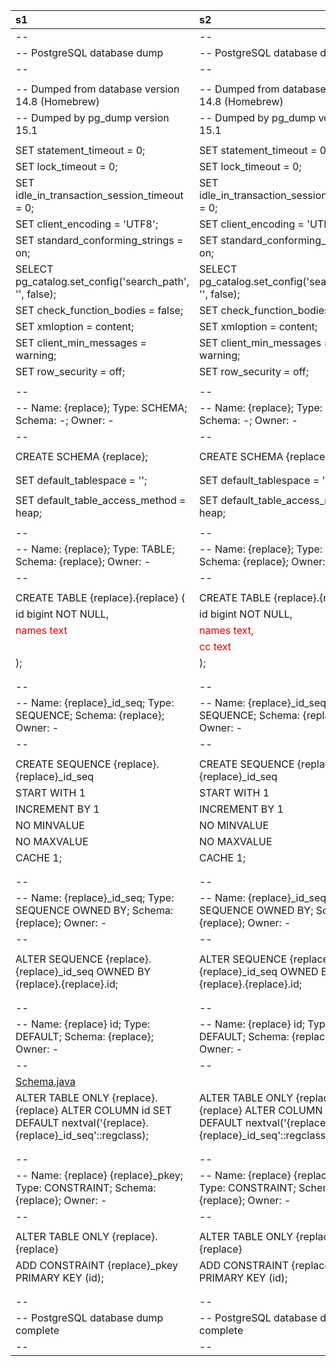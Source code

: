 | s1                                                                                                                | s2                                                                                                                |
|:------------------------------------------------------------------------------------------------------------------|:------------------------------------------------------------------------------------------------------------------|
| --                                                                                                                | --                                                                                                                |
| -- PostgreSQL database dump                                                                                       | -- PostgreSQL database dump                                                                                       |
| --                                                                                                                | --                                                                                                                |
|                                                                                                                   |                                                                                                                   |
| -- Dumped from database version 14.8 (Homebrew)                                                                   | -- Dumped from database version 14.8 (Homebrew)                                                                   |
| -- Dumped by pg_dump version 15.1                                                                                 | -- Dumped by pg_dump version 15.1                                                                                 |
|                                                                                                                   |                                                                                                                   |
| SET statement_timeout = 0;                                                                                        | SET statement_timeout = 0;                                                                                        |
| SET lock_timeout = 0;                                                                                             | SET lock_timeout = 0;                                                                                             |
| SET idle_in_transaction_session_timeout = 0;                                                                      | SET idle_in_transaction_session_timeout = 0;                                                                      |
| SET client_encoding = 'UTF8';                                                                                     | SET client_encoding = 'UTF8';                                                                                     |
| SET standard_conforming_strings = on;                                                                             | SET standard_conforming_strings = on;                                                                             |
| SELECT pg_catalog.set_config('search_path', '', false);                                                           | SELECT pg_catalog.set_config('search_path', '', false);                                                           |
| SET check_function_bodies = false;                                                                                | SET check_function_bodies = false;                                                                                |
| SET xmloption = content;                                                                                          | SET xmloption = content;                                                                                          |
| SET client_min_messages = warning;                                                                                | SET client_min_messages = warning;                                                                                |
| SET row_security = off;                                                                                           | SET row_security = off;                                                                                           |
|                                                                                                                   |                                                                                                                   |
| --                                                                                                                | --                                                                                                                |
| -- Name: {replace}; Type: SCHEMA; Schema: -; Owner: -                                                             | -- Name: {replace}; Type: SCHEMA; Schema: -; Owner: -                                                             |
| --                                                                                                                | --                                                                                                                |
|                                                                                                                   |                                                                                                                   |
| CREATE SCHEMA {replace};                                                                                          | CREATE SCHEMA {replace};                                                                                          |
|                                                                                                                   |                                                                                                                   |
|                                                                                                                   |                                                                                                                   |
| SET default_tablespace = '';                                                                                      | SET default_tablespace = '';                                                                                      |
|                                                                                                                   |                                                                                                                   |
| SET default_table_access_method = heap;                                                                           | SET default_table_access_method = heap;                                                                           |
|                                                                                                                   |                                                                                                                   |
| --                                                                                                                | --                                                                                                                |
| -- Name: {replace}; Type: TABLE; Schema: {replace}; Owner: -                                                      | -- Name: {replace}; Type: TABLE; Schema: {replace}; Owner: -                                                      |
| --                                                                                                                | --                                                                                                                |
|                                                                                                                   |                                                                                                                   |
| CREATE TABLE {replace}.{replace} (                                                                                | CREATE TABLE {replace}.{replace} (                                                                                |
| id bigint NOT NULL,                                                                                               | id bigint NOT NULL,                                                                                               |
| <font color="#da0000">    names text</font>                                                                       | <font color="#da0000">    names text<span class="editNewInline">,</span></font>                                   |
| <font color="#da0000"></font>                                                                                     | <font color="#da0000"><span class="editNewInline">    cc text</span></font>                                       |
| );                                                                                                                | );                                                                                                                |
|                                                                                                                   |                                                                                                                   |
|                                                                                                                   |                                                                                                                   |
| --                                                                                                                | --                                                                                                                |
| -- Name: {replace}_id_seq; Type: SEQUENCE; Schema: {replace}; Owner: -                                            | -- Name: {replace}_id_seq; Type: SEQUENCE; Schema: {replace}; Owner: -                                            |
| --                                                                                                                | --                                                                                                                |
|                                                                                                                   |                                                                                                                   |
| CREATE SEQUENCE {replace}.{replace}_id_seq                                                                        | CREATE SEQUENCE {replace}.{replace}_id_seq                                                                        |
| START WITH 1                                                                                                      | START WITH 1                                                                                                      |
| INCREMENT BY 1                                                                                                    | INCREMENT BY 1                                                                                                    |
| NO MINVALUE                                                                                                       | NO MINVALUE                                                                                                       |
| NO MAXVALUE                                                                                                       | NO MAXVALUE                                                                                                       |
| CACHE 1;                                                                                                          | CACHE 1;                                                                                                          |
|                                                                                                                   |                                                                                                                   |
|                                                                                                                   |                                                                                                                   |
| --                                                                                                                | --                                                                                                                |
| -- Name: {replace}_id_seq; Type: SEQUENCE OWNED BY; Schema: {replace}; Owner: -                                   | -- Name: {replace}_id_seq; Type: SEQUENCE OWNED BY; Schema: {replace}; Owner: -                                   |
| --                                                                                                                | --                                                                                                                |
|                                                                                                                   |                                                                                                                   |
| ALTER SEQUENCE {replace}.{replace}_id_seq OWNED BY {replace}.{replace}.id;                                        | ALTER SEQUENCE {replace}.{replace}_id_seq OWNED BY {replace}.{replace}.id;                                        |
|                                                                                                                   |                                                                                                                   |
|                                                                                                                   |                                                                                                                   |
| --                                                                                                                | --                                                                                                                |
| -- Name: {replace} id; Type: DEFAULT; Schema: {replace}; Owner: -                                                 | -- Name: {replace} id; Type: DEFAULT; Schema: {replace}; Owner: -                                                 |
| --                                                                                                                | --                                                                                                                |
|                   [Schema.java](..%2FSchema.java)                                                                                                |                                                                                                                   |
| ALTER TABLE ONLY {replace}.{replace} ALTER COLUMN id SET DEFAULT nextval('{replace}.{replace}_id_seq'::regclass); | ALTER TABLE ONLY {replace}.{replace} ALTER COLUMN id SET DEFAULT nextval('{replace}.{replace}_id_seq'::regclass); |
|                                                                                                                   |                                                                                                                   |
|                                                                                                                   |                                                                                                                   |
| --                                                                                                                | --                                                                                                                |
| -- Name: {replace} {replace}_pkey; Type: CONSTRAINT; Schema: {replace}; Owner: -                                  | -- Name: {replace} {replace}_pkey; Type: CONSTRAINT; Schema: {replace}; Owner: -                                  |
| --                                                                                                                | --                                                                                                                |
|                                                                                                                   |                                                                                                                   |
| ALTER TABLE ONLY {replace}.{replace}                                                                              | ALTER TABLE ONLY {replace}.{replace}                                                                              |
| ADD CONSTRAINT {replace}_pkey PRIMARY KEY (id);                                                                   | ADD CONSTRAINT {replace}_pkey PRIMARY KEY (id);                                                                   |
|                                                                                                                   |                                                                                                                   |
|                                                                                                                   |                                                                                                                   |
| --                                                                                                                | --                                                                                                                |
| -- PostgreSQL database dump complete                                                                              | -- PostgreSQL database dump complete                                                                              |
| --                                                                                                                | --                                                                                                                |

